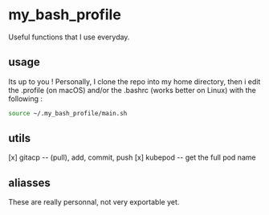 # my_bash_profile
Useful functions that I use everyday.

## usage
Its up to you ! Personally, I clone the repo into my home directory, then i edit the .profile (on macOS) and/or the .bashrc (works better on Linux) with the following :
```bash
source ~/.my_bash_profile/main.sh
```

## utils
[x] gitacp -- (pull), add, commit, push
[x] kubepod -- get the full pod name

## aliasses
These are really personnal, not very exportable yet.
